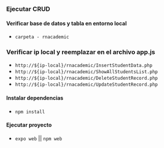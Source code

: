 ### Ejecutar CRUD

#### Verificar base de datos y tabla en entorno local

- `carpeta - rnacademic`

### Verificar ip local y reemplazar en el archivo app.js

- `http://${ip-local}/rnacademic/InsertStudentData.php`
- `http://${ip-local}/rnacademic/ShowAllStudentsList.php`
- `http://${ip-local}/rnacademic/DeleteStudentRecord.php`
- `http://${ip-local}/rnacademic/UpdateStudentRecord.php`

#### Instalar dependencias

- `npm install`

#### Ejecutar proyecto

- `expo web` || `npm web`

